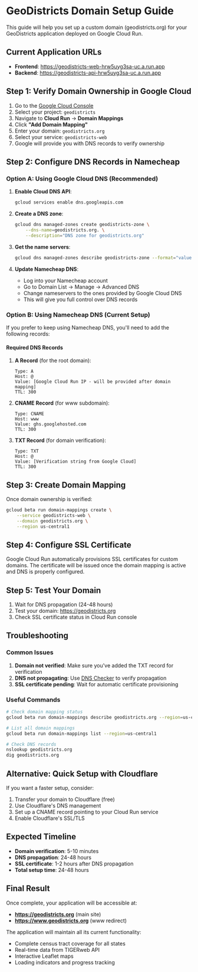 # GeoDistricts Domain Setup Guide

This guide will help you set up a custom domain (geodistricts.org) for your GeoDistricts application deployed on Google Cloud Run.

## Current Application URLs
- **Frontend**: https://geodistricts-web-hrw5uyg3sa-uc.a.run.app
- **Backend**: https://geodistricts-api-hrw5uyg3sa-uc.a.run.app

## Step 1: Verify Domain Ownership in Google Cloud

1. Go to the [Google Cloud Console](https://console.cloud.google.com/)
2. Select your project: `geodistricts`
3. Navigate to **Cloud Run** → **Domain Mappings**
4. Click **"Add Domain Mapping"**
5. Enter your domain: `geodistricts.org`
6. Select your service: `geodistricts-web`
7. Google will provide you with DNS records to verify ownership

## Step 2: Configure DNS Records in Namecheap

### Option A: Using Google Cloud DNS (Recommended)

1. **Enable Cloud DNS API**:
   ```bash
   gcloud services enable dns.googleapis.com
   ```

2. **Create a DNS zone**:
   ```bash
   gcloud dns managed-zones create geodistricts-zone \
       --dns-name=geodistricts.org. \
       --description="DNS zone for geodistricts.org"
   ```

3. **Get the name servers**:
   ```bash
   gcloud dns managed-zones describe geodistricts-zone --format="value(nameServers)"
   ```

4. **Update Namecheap DNS**:
   - Log into your Namecheap account
   - Go to Domain List → Manage → Advanced DNS
   - Change nameservers to the ones provided by Google Cloud DNS
   - This will give you full control over DNS records

### Option B: Using Namecheap DNS (Current Setup)

If you prefer to keep using Namecheap DNS, you'll need to add the following records:

#### Required DNS Records

1. **A Record** (for the root domain):
   ```
   Type: A
   Host: @
   Value: [Google Cloud Run IP - will be provided after domain mapping]
   TTL: 300
   ```

2. **CNAME Record** (for www subdomain):
   ```
   Type: CNAME
   Host: www
   Value: ghs.googlehosted.com
   TTL: 300
   ```

3. **TXT Record** (for domain verification):
   ```
   Type: TXT
   Host: @
   Value: [Verification string from Google Cloud]
   TTL: 300
   ```

## Step 3: Create Domain Mapping

Once domain ownership is verified:

```bash
gcloud beta run domain-mappings create \
    --service geodistricts-web \
    --domain geodistricts.org \
    --region us-central1
```

## Step 4: Configure SSL Certificate

Google Cloud Run automatically provisions SSL certificates for custom domains. The certificate will be issued once the domain mapping is active and DNS is properly configured.

## Step 5: Test Your Domain

1. Wait for DNS propagation (24-48 hours)
2. Test your domain: https://geodistricts.org
3. Check SSL certificate status in Cloud Run console

## Troubleshooting

### Common Issues

1. **Domain not verified**: Make sure you've added the TXT record for verification
2. **DNS not propagating**: Use [DNS Checker](https://dnschecker.org) to verify propagation
3. **SSL certificate pending**: Wait for automatic certificate provisioning

### Useful Commands

```bash
# Check domain mapping status
gcloud beta run domain-mappings describe geodistricts.org --region=us-central1

# List all domain mappings
gcloud beta run domain-mappings list --region=us-central1

# Check DNS records
nslookup geodistricts.org
dig geodistricts.org
```

## Alternative: Quick Setup with Cloudflare

If you want a faster setup, consider:

1. Transfer your domain to Cloudflare (free)
2. Use Cloudflare's DNS management
3. Set up a CNAME record pointing to your Cloud Run service
4. Enable Cloudflare's SSL/TLS

## Expected Timeline

- **Domain verification**: 5-10 minutes
- **DNS propagation**: 24-48 hours
- **SSL certificate**: 1-2 hours after DNS propagation
- **Total setup time**: 24-48 hours

## Final Result

Once complete, your application will be accessible at:
- **https://geodistricts.org** (main site)
- **https://www.geodistricts.org** (www redirect)

The application will maintain all its current functionality:
- Complete census tract coverage for all states
- Real-time data from TIGERweb API
- Interactive Leaflet maps
- Loading indicators and progress tracking
